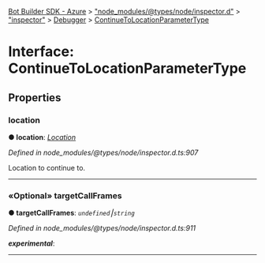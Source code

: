 [Bot Builder SDK - Azure](../README.md) > ["node_modules/@types/node/inspector.d"](../modules/_node_modules__types_node_inspector_d_.md) > ["inspector"](../modules/_node_modules__types_node_inspector_d_._inspector_.md) > [Debugger](../modules/_node_modules__types_node_inspector_d_._inspector_.debugger.md) > [ContinueToLocationParameterType](../interfaces/_node_modules__types_node_inspector_d_._inspector_.debugger.continuetolocationparametertype.md)



# Interface: ContinueToLocationParameterType


## Properties
<a id="location"></a>

###  location

**●  location**:  *[Location](_node_modules__types_node_inspector_d_._inspector_.debugger.location.md)* 

*Defined in node_modules/@types/node/inspector.d.ts:907*



Location to continue to.




___

<a id="targetcallframes"></a>

### «Optional» targetCallFrames

**●  targetCallFrames**:  *`undefined`⎮`string`* 

*Defined in node_modules/@types/node/inspector.d.ts:911*


*__experimental__*: 





___


